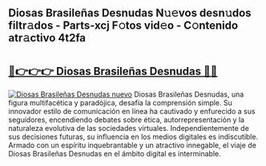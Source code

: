 ## Diosas Brasileñas Desnudas N𝚞𝚎vos desn𝚞dos filtr𝚊dos - Parts-xcj F𝚘tos vid𝚎o - C𝚘ntenido atr𝚊ctivo 4t2fa

# <h2><a href="http://mbb1c4.tromn.icu/?c=Diosas+Brasile%c3%b1as+Desnudas">🔗👉👉👉 Diosas Brasileñas Desnudas 🔗🔗</a></h2>

[![Diosas Brasileñas Desnudas nuevo](https://i.imgur.com/pEAQMta.gif)](http://mbb1c4.tromn.icu/?c=Diosas+Brasile%c3%b1as+Desnudas)
Diosas Brasileñas Desnudas, una figura multifacética y paradójica, desafía la comprensión simple. Su innovador estilo de comunicación en línea ha cautivado y enfurecido a sus seguidores, encendiendo debates sobre ética, autorrepresentación y la naturaleza evolutiva de las sociedades virtuales. Independientemente de sus decisiones futuras, su influencia en los medios digitales es indiscutible. Armado con un espíritu inquebrantable y un atractivo innegable, el viaje de Diosas Brasileñas Desnudas en el ámbito digital es interminable.
